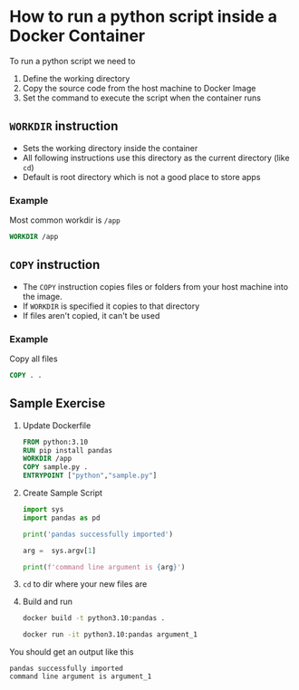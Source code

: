 # How to run a python script inside a Docker Container

To run a python script we need to
1. Define the working directory
2. Copy the source code from the host machine to Docker Image
3. Set the command to execute the script when the container runs

## `WORKDIR` instruction

- Sets the working directory inside the container
- All following instructions use this directory as the current directory (like `cd`)
- Default is root directory which is not a good place to store apps

### Example
Most common workdir is `/app`
```dockerfile
WORKDIR /app
```


## `COPY` instruction

- The `COPY` instruction copies files or folders from your host machine into the image.
- If `WORKDIR` is specified it copies to that directory
- If files aren't copied, it can't be used

### Example
Copy all files
```dockerfile
COPY . .
```

## Sample Exercise

1. Update Dockerfile

    ```dockerfile
    FROM python:3.10
    RUN pip install pandas
    WORKDIR /app
    COPY sample.py .
    ENTRYPOINT ["python","sample.py"]
    ```

2. Create Sample Script

    ```python
    import sys
    import pandas as pd

    print('pandas successfully imported')

    arg =  sys.argv[1]

    print(f'command line argument is {arg}')
    ```

3. `cd` to dir where your new files are
4. Build and run
    ```bash
    docker build -t python3.10:pandas .
    
    docker run -it python3.10:pandas argument_1
    ```

You should get an output like this
```
pandas successfully imported
command line argument is argument_1
```

